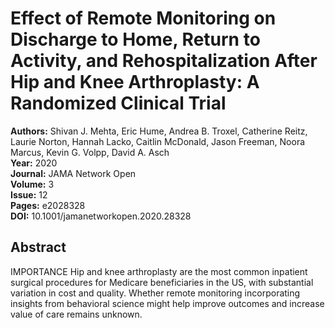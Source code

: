 # Effect of Remote Monitoring on Discharge to Home, Return to Activity, and Rehospitalization After Hip and Knee Arthroplasty: A Randomized Clinical Trial

**Authors:** Shivan J. Mehta, Eric Hume, Andrea B. Troxel, Catherine Reitz, Laurie Norton, Hannah Lacko, Caitlin McDonald, Jason Freeman, Noora Marcus, Kevin G. Volpp, David A. Asch  
**Year:** 2020  
**Journal:** JAMA Network Open  
**Volume:** 3  
**Issue:** 12  
**Pages:** e2028328  
**DOI:** 10.1001/jamanetworkopen.2020.28328  

## Abstract
IMPORTANCE Hip and knee arthroplasty are the most common inpatient surgical procedures for Medicare beneficiaries in the US, with substantial variation in cost and quality. Whether remote monitoring incorporating insights from behavioral science might help improve outcomes and increase value of care remains unknown.

